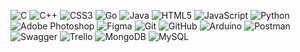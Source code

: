 ![C](https://img.shields.io/badge/c-%2331A8FF.svg?style=for-the-badge&logo=c&logoColor=white) ![C++](https://img.shields.io/badge/c++-%2331A8FF.svg?style=for-the-badge&logo=c%2B%2B&logoColor=white) ![CSS3](https://img.shields.io/badge/css3-%2331A8FF.svg?style=for-the-badge&logo=css3&logoColor=white) ![Go](https://img.shields.io/badge/go-%2331A8FF.svg?style=for-the-badge&logo=go&logoColor=white) ![Java](https://img.shields.io/badge/java-%2331A8FF.svg?style=for-the-badge&logo=openjdk&logoColor=white) ![HTML5](https://img.shields.io/badge/html5-%2331A8FF.svg?style=for-the-badge&logo=html5&logoColor=white) ![JavaScript](https://img.shields.io/badge/javascript-%2331A8FF.svg?style=for-the-badge&logo=javascript&logoColor=white) ![Python](https://img.shields.io/badge/python-%2331A8FF?style=for-the-badge&logo=python&logoColor=white) ![Adobe Photoshop](https://img.shields.io/badge/adobe%20photoshop-%2331A8FF.svg?style=for-the-badge&logo=adobe%20photoshop&logoColor=white) ![Figma](https://img.shields.io/badge/figma-%2331A8FF.svg?style=for-the-badge&logo=figma&logoColor=white) ![Git](https://img.shields.io/badge/git-%2331A8FF.svg?style=for-the-badge&logo=git&logoColor=white) ![GitHub](https://img.shields.io/badge/github-%2331A8FF.svg?style=for-the-badge&logo=github&logoColor=white) ![Arduino](https://img.shields.io/badge/-Arduino-%2331A8FF?style=for-the-badge&logo=Arduino&logoColor=white) ![Postman](https://img.shields.io/badge/Postman-%2331A8FF?style=for-the-badge&logo=postman&logoColor=white) ![Swagger](https://img.shields.io/badge/-Swagger-%2331A8FF?style=for-the-badge&logo=swagger&logoColor=white) ![Trello](https://img.shields.io/badge/Trello-%2331A8FF.svg?style=for-the-badge&logo=Trello&logoColor=white) ![MongoDB](https://img.shields.io/badge/MongoDB-%2331A8FF.svg?style=for-the-badge&logo=mongodb&logoColor=white) ![MySQL](https://img.shields.io/badge/mysql-%2331A8FF.svg?style=for-the-badge&logo=mysql&logoColor=white)
